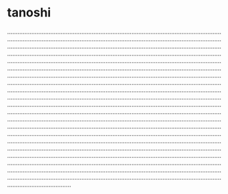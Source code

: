 # tanoshi
.................................................................................................................................................................................................................................................................................................................................................................................................................................................................................................................................................................................................................................................................................................................................................................................................................................................................................................................................................................................................................................................................................................................................................................................................................................................................................................................................................................................................................................................................................................................................................................................................................................................................................................................................................................................................................................................................................................................................................................................................................................................................................................................................................................................................................................................................................................................................................................................................................................................................................................................................................................................................................................................................................................................................................